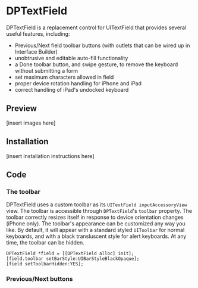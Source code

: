DPTextField
===========

DPTextField is a replacement control for UITextField that provides several
useful features, including:

- Previous/Next field toolbar buttons (with outlets that can be wired up in
Interface Builder)
- unobtrusive and editable auto-fill functionality
- a Done toolbar button, and swipe gesture, to remove the keyboard without
submitting a form
- set maximum characters allowed in field
- proper device rotation handling for iPhone and iPad
- correct handling of iPad's undocked keyboard

## Preview

[insert images here]

## Installation

[insert installation instructions here]

## Code

### The toolbar

DPTextField uses a custom toolbar as its `UITextField inputAccessoryView` view.
The toolbar is accessible through `DPTextField`'s `toolbar` property. The
toolbar correctly resizes itself in response to device orientation changes
(iPhone only). The toolbar's appearance can be customized any way you like. By
default, it will appear with a standard styled `UIToolbar` for normal keyboards,
and with a black transluscent style for alert keyboards. At any time, the
toolbar can be hidden.

```
DPTextField *field = [[DPTextField alloc] init];
[field.toolbar setBarStyle:UIBarStyleBlackOpaque];
[field setToolbarHidden:YES];
```

### Previous/Next buttons

